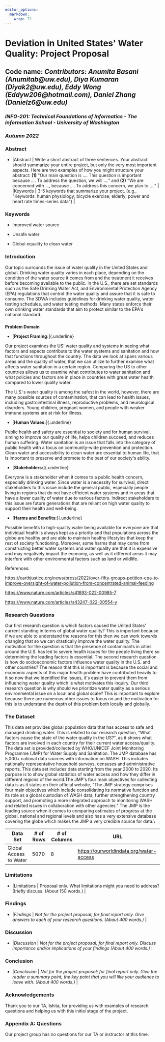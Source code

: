 ```yaml
---
editor_options:
  markdown:
    wrap: 72
---
```


# Deviation in United States' Water Quality: Project Proposal

## Code name: *Contributors: Anumita Basani (Anumitab\@uw.edu), Diya Kumaran   (Diyak2\@uw.edu), Eddy Wong (Eddyw206\@hotmail.com), Daniel Zhang (Danielz6\@uw.edu)*

### *INFO-201: Technical Foundations of Informatics - The Information School - University of Washington*

### *Autumn 2022*

### **Abstract**

-   \|Abstract \| Write a short abstract of three sentences. Your
    abstract should summarize your entire project, but only the very
    most important aspects. Here are two examples of how you might
    structure your abstract: **(1)** "Our main question is .... This
    question is important because .... To address the question, we will
    ...." and **(2)** "We are concerned with ..., because .... To
    address this concern, we plan to ...." \| \|Keywords \| 3-5 keywords
    that summarize your project. (e.g., "Keywords: human physiology;
    bicycle exercise; elderly; power and heart rate times-series data")
    \|

### Keywords

-   Improved water source

-   Unsafe water

-   Global equality to clean water

### Introduction

Our topic surrounds the issue of water quality in the United
States and global. Drinking water quality varies in each place,
depending on
the condition of the water source it comes from and the treatment it
receives
before becoming available to the public. In the U.S., there are set
standards
such as the Safe Drinking Water Act, and Environmental Protection Agency
(EPA)
regulations that control the water quality and assure that it is safe to
consume. The SDWA includes guidelines for drinking water quality, water
testing
schedules, and water testing methods. Many states enforce their own
drinking
water standards that aim to protect similar to the EPA\'s national
standard.

###
**Problem Domain**

-   [**Project Framing:**]{.underline}

Our project examines the US\' water
quality and systems in seeing what factors and aspects contribute to the
water
systems and sanitation and how that functions throughout the country.
The data
we look at spans various areas and the quality of water, that we can
utilize to
further examine what affects water sanitation in a certain region.
Comparing
the US to other countries allows us to examine what contributes to water
sanitation and what policies and factors are in place in countries with
great
water health compared to lower quality water.

The U.S.\'s water quality is among
the safest in the world, however, there are many possible sources of
contamination, that can lead to health issues, including
gastrointestinal
illness, reproductive problems, and neurological disorders. Young
children,
pregnant women, and people with weaker immune systems are at risk for
illness.

-   [**Human Values:**]{.underline}

Public health and safety are essential to society and for human
survival, aiming to improve our quality of
life, helps children succeed, and reduces human suffering. Water
sanitation is
an issue that falls into the category of public health with a focus on
community-wide prevention and protection. Clean water and accessibility
to
clean water are essential to human life, that is important to preserve
and
promote to the best of our society\'s ability.

-   [**Stakeholders:**]{.underline}

Everyone is a stakeholder when it comes to a public health concern,
especially drinking water. Since water is a necessity for survival,
direct stakeholders to this issue include the general public, especially
people living in regions that do not have efficient water systems and in
areas that have a lower quality of water due to various factors.
Indirect stakeholders to this issue are future generations that are
reliant on high water quality to support their health and well-being.

-   [**Harms and Benefits:**]{.underline}

Possible benefits to high-quality
water being available for everyone are that individual health is always
kept as
a priority and that populations across the globe are healthy and are
able to
maintain healthy lifestyles that keep the rest of society functioning.
Moreover, some harms that may come from constructing better water
systems and
water quality are that it is expensive and may negatively impact the
economy,
as well as it different areas it may interfere with other environmental
factors
such as land or wildlife.

References:

<https://earthjustice.org/news/press/2022/over-fifty-groups-petition-epa-to-improve-oversight-of-water-pollution-from-concentrated-animal-feeding>

<https://www.nature.com/articles/s41893-022-00985-7>

<https://www.nature.com/articles/s43247-022-00554-y>

### Research Questions

Our first research question is which factors caused the United States' current standing in terms of global water quality? This is important because if we are able to understand the reasons for this then we can work towards changing that so we can drastically improve the water quality. The motivation for the question is that the presence of contaminants in cities around the U.S. has led to severe health issues for the people living there so determining the leading factors is essential. The second research question is how do socioeconomic factors influence water quality in the U.S. and other countries? The reason that this is important is because the social and economic aspects of this major health problem have contributed heavily to it so now that we identified the issues, it's easier to prevent them from influencing water quality which is what motivates this inquiry. Our third research question is why should we prioritize water quality as a serious environmental issue on a local and global scale? This is important to explore because there are numerous other issues to focus on and the motivation for this is to understand the depth of this problem both locally and globally.


### The Dataset

This data set provides global population data that has access to safe
and managed drinking water. This is related to our research question,
\"What factors cause the state of the water quality in the US?\", as it
shows what factors are involved in each country for their current water
access/quality. The data set is provided/collected by WHO/UNICEF Joint
Monitoring Programme (JMP) for Water Supply and Sanitation. The JMP
database has 5,000+ national data sources with information on WASH. This
includes nationally representative household surveys, censuses and
administrative reports. This data set includes data starting from the
year 2000 to 2020. Its purpose is to show global statistics of water
access and how they differ in different regions of the world.The JMP\'s
four main objectives for collecting data is as it states on their
official website, \"The JMP strategy comprises four main objectives
which include consolidating its normative function and its role as a
global custodian of WASH data, further strengthening country support,
and promoting a more integrated approach to monitoring WASH and related
issues in collaboration with other agencies.\" The JMP is the leading
source when it comes to comparing estimates of progress at the global,
national and regional levels and also has a very extensive database
covering the globe which makes the JMP a very credible source for data.\

| **Data Set**           | **\# of Rows** | **\# of Columns** | **URL**                                   |
|------------------------|----------------|-------------------|-------------------------------------------|
| Global Access to Water | 5070           | 8                 | <https://ourworldindata.org/water-access> |

### Limitations

-   \|Limitations \| Proposal only. What limitations might you need to
    address? Briefly discuss. (About 150 words.) \|

### Findings

-   \|*Findings* \| *Not for the project proposal; for final report
    only. Give answers to each of your research questions. (About 400
    words.)* \|

### Discussion

-   \|*Discussion* \| *Not for the project proposal; for final report
    only. Discuss importance and/or implications of your findings (About
    400 words.)* \|

### Conclusion

-   \|*Conclusion* \| *Not for the project proposal; for final report
    only. Give the reader a summary point, the key point that you will
    like your audience to leave with. (About 400 words.)* \|

### Acknowledgements

Thank you to our TA, Ishita, for providing us with examples of research questions and helping us with this initial stage of the project.

### Appendix A: Questions

Our project group has no questions for our TA or instructor at this time.
